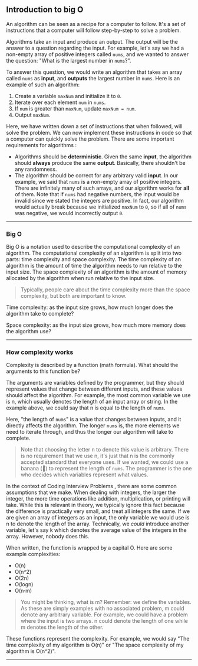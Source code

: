 ## Introduction to big O

An algorithm can be seen as a recipe for a computer to follow. It's a set of instructions that a computer will follow step-by-step to solve a problem.

Algorithms take an input and produce an output. The output will be  the answer to a question regarding the input. For example, let's say we had a non-empty array of positive integers called `nums`, and we wanted to answer the question: "What is the largest number in `nums`?".

To answer this question, we would write an algorithm that takes an array called `nums` as **input**, and **outputs** the largest number in `nums`. Here is an example of such an algorithm:

1. Create a variable `maxNum` and initialize it to `0`.
2. Iterate over each element `num` in `nums`.
3. If `num` is greater than `maxNum`, update `maxNum = num`.
4. Output `maxNum`.

Here, we have written down a set of instructions that when followed,  will solve the problem. We can now implement these instructions in code  so that a computer can quickly solve the problem. There are some  important requirements for algorithms :

- Algorithms should be **deterministic**. Given the same **input**, the algorithm should **always** produce the same **output**. Basically, there shouldn't be any randomness.
- The algorithm should be correct for any arbitrary valid **input**. In our example, we said that `nums` is a non-empty array of positive integers. There are infinitely many of such arrays, and our algorithm works for **all** of them. Note that if `nums` had negative numbers, the input would be invalid since we stated the  integers are positive. In fact, our algorithm would actually break  because we initialized `maxNum` to `0`, so if all of `nums` was negative, we would incorrectly output `0`.

------

### Big O

Big O is a notation used to describe the computational complexity of  an algorithm. The computational complexity of an algorithm is split into two parts: time complexity and space complexity. The time complexity of an algorithm is the amount of time the algorithm needs to run relative  to the input size. The space complexity of an algorithm is the amount of memory allocated by the algorithm when run relative to the input size.

> Typically, people care about the time complexity more than the space complexity, but both are important to know.

Time complexity: as the input size grows, how much longer does the algorithm take to complete?

Space complexity: as the input size grows, how much more memory does the algorithm use?

------

### How complexity works

Complexity is described by a function (math formula). What should the arguments to this function be?

The arguments are variables defined by the programmer, but they  should represent values that change between different inputs, and these  values should affect the algorithm. For example, the most common  variable we use is n, which usually denotes the length of an input array or string. In the example above, we could say that n is equal to the length of `nums`.

Here, "the length of `nums`" is a value that changes between inputs, and it directly affects the algorithm. The longer `nums` is, the more elements we need to iterate through, and thus the longer our algorithm will take to complete.

> Note that choosing the letter n to denote this value is arbitrary. There is no requirement that we use n, it's just that n is the commonly accepted standard that everyone uses. If we wanted, we could use a banana (🍌) to represent the length of `nums`. The programmer is the one who decides which variables represent what values.

In the context of Coding Interview Problems , there are some common assumptions that we make. When dealing with integers, the larger the integer, the more time operations like addition, multiplication, or printing will take. While  this **is** relevant in theory, we typically ignore this  fact because the difference is practically very small, and treat all  integers the same. If we are given an array of integers as an input,  the only variable we would use is n to denote the length of the array. Technically, we *could* introduce another variable, let's say k which denotes the average value of the integers in the array. However, nobody does this.

When written, the function is wrapped by a capital O. Here are some example complexities:

- O(n)
- O(n^2)
- O(2n)
- O(log⁡n)
- O(n⋅m)

> You might be thinking, what is m? Remember: we define the variables. As these are simply examples with no associated problem, m could denote any arbitrary variable. For example, we could have a problem where the input is two arrays. n could denote the length of one while m denotes the length of the other.

These functions represent the complexity. For example, we would say  "The time complexity of my algorithm is O(n)" or "The space complexity  of my algorithm is O(n^2)".

------

